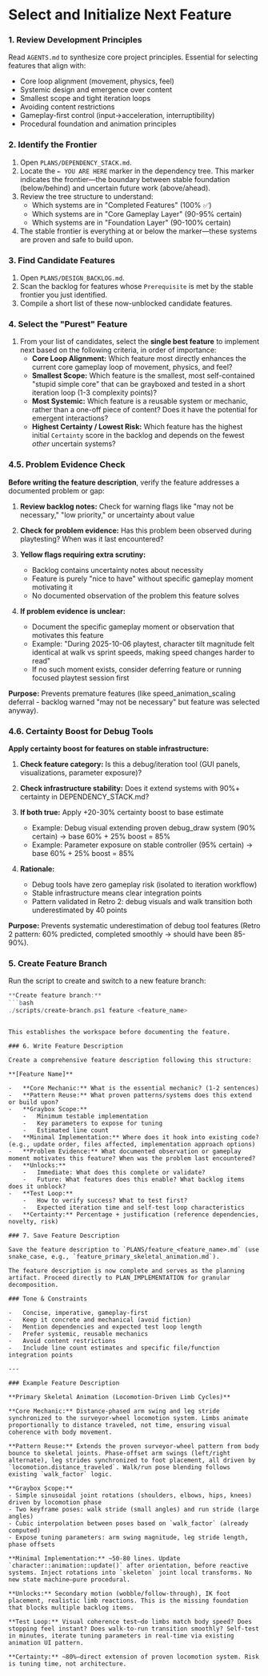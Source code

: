 # Select and Initialize Next Feature

### 1. Review Development Principles

Read `AGENTS.md` to synthesize core project principles. Essential for selecting features that align with:
-   Core loop alignment (movement, physics, feel)
-   Systemic design and emergence over content
-   Smallest scope and tight iteration loops
-   Avoiding content restrictions
-   Gameplay-first control (input→acceleration, interruptibility)
-   Procedural foundation and animation principles

### 2. Identify the Frontier
1.  Open `PLANS/DEPENDENCY_STACK.md`.
2.  Locate the `← YOU ARE HERE` marker in the dependency tree. This marker indicates the frontier—the boundary between stable foundation (below/behind) and uncertain future work (above/ahead).
3.  Review the tree structure to understand:
    - Which systems are in "Completed Features" (100% ✅)
    - Which systems are in "Core Gameplay Layer" (90-95% certain)
    - Which systems are in "Foundation Layer" (90-100% certain)
4.  The stable frontier is everything at or below the marker—these systems are proven and safe to build upon.

### 3. Find Candidate Features
1.  Open `PLANS/DESIGN_BACKLOG.md`.
2.  Scan the backlog for features whose `Prerequisite` is met by the stable frontier you just identified.
3.  Compile a short list of these now-unblocked candidate features.

### 4. Select the "Purest" Feature
1.  From your list of candidates, select the **single best feature** to implement next based on the following criteria, in order of importance:
    *   **Core Loop Alignment:** Which feature most directly enhances the current core gameplay loop of movement, physics, and feel?
    *   **Smallest Scope:** Which feature is the smallest, most self-contained "stupid simple core" that can be grayboxed and tested in a short iteration loop (1-3 complexity points)?
    *   **Most Systemic:** Which feature is a reusable system or mechanic, rather than a one-off piece of content? Does it have the potential for emergent interactions?
    *   **Highest Certainty / Lowest Risk:** Which feature has the highest initial `Certainty` score in the backlog and depends on the fewest *other* uncertain systems?

### 4.5. Problem Evidence Check

**Before writing the feature description**, verify the feature addresses a documented problem or gap:

1.  **Review backlog notes:** Check for warning flags like "may not be necessary," "low priority," or uncertainty about value
2.  **Check for problem evidence:** Has this problem been observed during playtesting? When was it last encountered?
3.  **Yellow flags requiring extra scrutiny:**
    -   Backlog contains uncertainty notes about necessity
    -   Feature is purely "nice to have" without specific gameplay moment motivating it
    -   No documented observation of the problem this feature solves

4.  **If problem evidence is unclear:**
    -   Document the specific gameplay moment or observation that motivates this feature
    -   Example: "During 2025-10-06 playtest, character tilt magnitude felt identical at walk vs sprint speeds, making speed changes harder to read"
    -   If no such moment exists, consider deferring feature or running focused playtest session first

**Purpose:** Prevents premature features (like speed_animation_scaling deferral - backlog warned "may not be necessary" but feature was selected anyway).

### 4.6. Certainty Boost for Debug Tools

**Apply certainty boost for features on stable infrastructure:**

1.  **Check feature category:** Is this a debug/iteration tool (GUI panels, visualizations, parameter exposure)?
2.  **Check infrastructure stability:** Does it extend systems with 90%+ certainty in DEPENDENCY_STACK.md?
3.  **If both true:** Apply +20-30% certainty boost to base estimate
    -   Example: Debug visual extending proven debug_draw system (90% certain) → base 60% + 25% boost = 85%
    -   Example: Parameter exposure on stable controller (95% certain) → base 60% + 25% boost = 85%

4.  **Rationale:**
    -   Debug tools have zero gameplay risk (isolated to iteration workflow)
    -   Stable infrastructure means clear integration points
    -   Pattern validated in Retro 2: debug visuals and walk transition both underestimated by 40 points

**Purpose:** Prevents systematic underestimation of debug tool features (Retro 2 pattern: 60% predicted, completed smoothly → should have been 85-90%).

### 5. Create Feature Branch

Run the script to create and switch to a new feature branch:

```powershell
**Create feature branch:**
```bash
./scripts/create-branch.ps1 feature <feature_name>
```
```

This establishes the workspace before documenting the feature.

### 6. Write Feature Description

Create a comprehensive feature description following this structure:

**[Feature Name]**

-   **Core Mechanic:** What is the essential mechanic? (1-2 sentences)
-   **Pattern Reuse:** What proven patterns/systems does this extend or build upon?
-   **Graybox Scope:**
    -   Minimum testable implementation
    -   Key parameters to expose for tuning
    -   Estimated line count
-   **Minimal Implementation:** Where does it hook into existing code? (e.g., update order, files affected, implementation approach options)
-   **Problem Evidence:** What documented observation or gameplay moment motivates this feature? When was the problem last encountered?
-   **Unlocks:**
    -   Immediate: What does this complete or validate?
    -   Future: What features does this enable? What backlog items does it unblock?
-   **Test Loop:**
    -   How to verify success? What to test first?
    -   Expected iteration time and self-test loop characteristics
-   **Certainty:** Percentage + justification (reference dependencies, novelty, risk)

### 7. Save Feature Description

Save the feature description to `PLANS/feature_<feature_name>.md` (use snake_case, e.g., `feature_primary_skeletal_animation.md`).

The feature description is now complete and serves as the planning artifact. Proceed directly to PLAN_IMPLEMENTATION for granular decomposition.

### Tone & Constraints

-   Concise, imperative, gameplay‑first
-   Keep it concrete and mechanical (avoid fiction)
-   Mention dependencies and expected test loop length
-   Prefer systemic, reusable mechanics
-   Avoid content restrictions
-   Include line count estimates and specific file/function integration points

---

### Example Feature Description

**Primary Skeletal Animation (Locomotion-Driven Limb Cycles)**

**Core Mechanic:** Distance-phased arm swing and leg stride synchronized to the surveyor-wheel locomotion system. Limbs animate proportionally to distance traveled, not time, ensuring visual coherence with body movement.

**Pattern Reuse:** Extends the proven surveyor-wheel pattern from body bounce to skeletal joints. Phase-offset arm swings (left/right alternate), leg strides synchronized to foot placement, all driven by `locomotion.distance_traveled`. Walk/run pose blending follows existing `walk_factor` logic.

**Graybox Scope:** 
- Simple sinusoidal joint rotations (shoulders, elbows, hips, knees) driven by locomotion phase
- Two keyframe poses: walk stride (small angles) and run stride (large angles)
- Cubic interpolation between poses based on `walk_factor` (already computed)
- Expose tuning parameters: arm swing magnitude, leg stride length, phase offsets

**Minimal Implementation:** ~50-80 lines. Update `character::animation::update()` after orientation, before reactive systems. Inject rotations into `skeleton` joint local transforms. No new state machine—pure procedural.

**Unlocks:** Secondary motion (wobble/follow-through), IK foot placement, realistic limb reactions. This is the missing foundation that blocks multiple backlog items.

**Test Loop:** Visual coherence test—do limbs match body speed? Does stopping feel instant? Does walk-to-run transition smoothly? Self-test in minutes, iterate tuning parameters in real-time via existing animation UI pattern.

**Certainty:** ~80%—direct extension of proven locomotion system. Risk is tuning time, not architecture.
